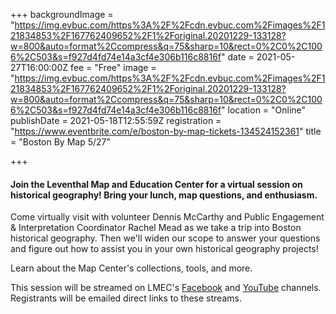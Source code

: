 +++
backgroundImage = "https://img.evbuc.com/https%3A%2F%2Fcdn.evbuc.com%2Fimages%2F121834853%2F167762409652%2F1%2Foriginal.20201229-133128?w=800&auto=format%2Ccompress&q=75&sharp=10&rect=0%2C0%2C1006%2C503&s=f927d4fd74e14a3cf4e306b116c8816f"
date = 2021-05-27T16:00:00Z
fee = "Free"
image = "https://img.evbuc.com/https%3A%2F%2Fcdn.evbuc.com%2Fimages%2F121834853%2F167762409652%2F1%2Foriginal.20201229-133128?w=800&auto=format%2Ccompress&q=75&sharp=10&rect=0%2C0%2C1006%2C503&s=f927d4fd74e14a3cf4e306b116c8816f"
location = "Online"
publishDate = 2021-05-18T12:55:59Z
registration = "https://www.eventbrite.com/e/boston-by-map-tickets-134524152361"
title = "Boston By Map 5/27"

+++
#### Join the Leventhal Map and Education Center for a virtual session on historical geography! Bring your lunch, map questions, and enthusiasm.

Come virtually visit with volunteer Dennis McCarthy and Public Engagement & Interpretation Coordinator Rachel Mead as we take a trip into Boston historical geography. Then we'll widen our scope to answer your questions and figure out how to assist you in your own historical geography projects!

Learn about the Map Center's collections, tools, and more.

This session will be streamed on LMEC's [Facebook](https://www.facebook.com/bplmaps/videos/?view_public_for=251454300303) and [YouTube](https://www.youtube.com/channel/UCb7XDT7zQeq493V8E6SNw-g) channels. Registrants will be emailed direct links to these streams.